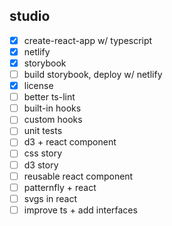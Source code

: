 ## studio

- [x] create-react-app w/ typescript
- [x] netlify
- [x] storybook
- [ ] build storybook, deploy w/ netlify
- [x] license
- [ ] better ts-lint
- [ ] built-in hooks
- [ ] custom hooks
- [ ] unit tests
- [ ] d3 + react component
- [ ] css story
- [ ] d3 story
- [ ] reusable react component
- [ ] patternfly + react
- [ ] svgs in react
- [ ] improve ts + add interfaces
